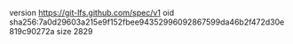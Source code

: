 version https://git-lfs.github.com/spec/v1
oid sha256:7a0d29603a215e9f152fbee94352996092867599da46b2f472d30e819c90272a
size 2829
